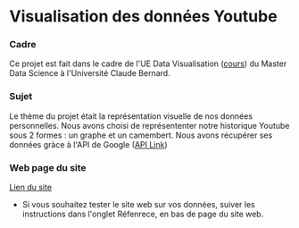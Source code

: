 # Visualisation des données Youtube

### Cadre
Ce projet est fait dans le cadre de l'UE Data Visualisation ([cours](https://lyondataviz.github.io/teaching/lyon1-m2/2021/)) du Master Data Science à l'Université Claude Bernard. 

### Sujet
Le thème du projet était la représentation visuelle de nos données personnelles. Nous avons choisi de représententer notre historique Youtube sous 2 formes : un graphe  et un camembert. 
Nous avons récupérer ses données gràce à l'API de Google ([API Link](https://console.cloud.google.com/apis))

### Web page du site 
[Lien du site](https://gtdn.github.io/Youtube-Historique-Visualisation/)

- Si vous souhaitez tester le site web sur vos données, suiver les instructions dans l'onglet Réfenrece, en bas de page du site web.
